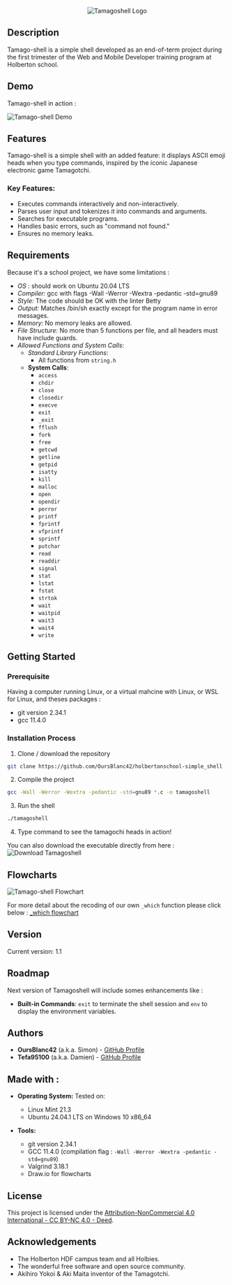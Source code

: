 <p align="center">
  <img src="docs/images/tamagoshell.png" alt="Tamagoshell Logo">
</p>


## Description
Tamago-shell is a simple shell developed as an end-of-term project during the first trimester of the Web and Mobile Developer training program at Holberton school.


## Demo
Tamago-shell in action :

![Tamago-shell Demo](docs/images/demo.gif)


## Features
Tamago-shell is a simple shell with an added feature: it displays ASCII emoji heads when you type commands, inspired by the iconic Japanese electronic game Tamagotchi.

### Key Features:
- Executes commands interactively and non-interactively.
- Parses user input and tokenizes it into commands and arguments.
- Searches for executable programs.
- Handles basic errors, such as "command not found."
- Ensures no memory leaks.

## Requirements
Because it's a school project, we have some limitations :
- *OS* : should work on Ubuntu 20.04 LTS
- *Compiler:* gcc with flags -Wall -Werror -Wextra -pedantic -std=gnu89
- *Style:* The code should be OK with the linter Betty
- *Output:* Matches /bin/sh exactly except for the program name in error messages.
- *Memory:* No memory leaks are allowed.
- *File Structure:* No more than 5 functions per file, and all headers must have include guards.
- *Allowed Functions and System Calls*:
    - *Standard Library Functions*:
        - All functions from `string.h`
    - **System Calls**:
        - `access`
        - `chdir`
        - `close`
        - `closedir`
        - `execve`
        - `exit`
        - `_exit`
        - `fflush`
        - `fork`
        - `free`
        - `getcwd`
        - `getline`
        - `getpid`
        - `isatty`
        - `kill`
        - `malloc`
        - `open`
        - `opendir`
        - `perror`
        - `printf`
        - `fprintf`
        - `vfprintf`
        - `sprintf`
        - `putchar`
        - `read`
        - `readdir`
        - `signal`
        - `stat`
        - `lstat`
        - `fstat`
        - `strtok`
        - `wait`
        - `waitpid`
        - `wait3`
        - `wait4`
        - `write`



## Getting Started

### Prerequisite
Having a computer running Linux, or a virtual mahcine with Linux, or WSL for Linux, and theses packages :
- git version 2.34.1
- gcc 11.4.0

### Installation Process
 1. Clone / download the repository
```bash
git clone https://github.com/OursBlanc42/holbertonschool-simple_shell
```
 2. Compile the project
```bash
gcc -Wall -Werror -Wextra -pedantic -std=gnu89 *.c -o tamagoshell
```
3. Run the shell
```bash
./tamagoshell
```
4. Type command to see the tamagochi heads in action!

You can also download the executable directly from here : 
![Download Tamagoshell](https://github.com/OursBlanc42/holbertonschool-simple_shell/raw/main/tamagoshell)



## Flowcharts
![Tamago-shell Flowchart](docs/flowcharts/tamagoshell.jpg)

For more detail about the recoding of our own `_which` function please click below :
[_which flowchart](https://github.com/OursBlanc42/holbertonschool-simple_shell/blob/main/docs/flowcharts/_which.jpg)



## Version
Current version: 1.1


## Roadmap
Next version of Tamagoshell will include somes enhancements like :
- **Built-in Commands**: `exit` to terminate the shell session and `env` to display the environment variables.


## Authors
- **OursBlanc42** (a.k.a. Simon) - [GitHub Profile](https://github.com/oursblanc42)
- **Tefa95100** (a.k.a. Damien) - [GitHub Profile](https://github.com/tefa95100)


## Made with :
- **Operating System:** Tested on:
    - Linux Mint 21.3
    - Ubuntu 24.04.1 LTS on Windows 10 x86_64 

- **Tools:** 
    - git version 2.34.1
    - GCC 11.4.0  (compilation flag : `-Wall -Werror -Wextra -pedantic -std=gnu89`)
    - Valgrind 3.18.1
    - Draw.io for flowcharts


## License
This project is licensed under the [Attribution-NonCommercial 4.0 International - CC BY-NC 4.0 - Deed](https://creativecommons.org/licenses/by-nc/4.0/).


## Acknowledgements
- The Holberton HDF campus team and all Holbies.
- The wonderful free software and open source community.
- Akihiro Yokoi & Aki Maita inventor of the Tamagotchi.




